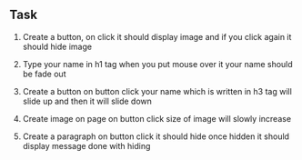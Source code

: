 ## Task
1. Create a button,  on click it should display image and if you click again it should hide image

2. Type your name in h1 tag when you put mouse over it your name should be fade out

3. Create a button on button click your name which is written in h3 tag will slide up and then it will slide down  

4. Create image on page on button click size of image will slowly increase

5. Create a paragraph on button click it should hide once hidden it should display message done with hiding
